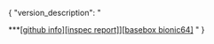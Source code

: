 {
  "version_description": "

***[[github info]](https://github.com/elegoev/basebox-ubuntu-18.04/tree/#{TAGNAME})[[inspec report]](https://htmlpreview.github.io/?https://github.com/elegoev/basebox-ubuntu-18.04/blob/#{TAGNAME}/inspec/inspec_html_report/baseline-ubuntu-18.04_report.html)][[basebox bionic64]](https://app.vagrantup.com/ubuntu/boxes/bionic64)
  "
}


